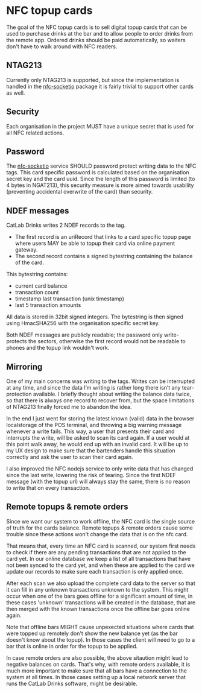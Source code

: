NFC topup cards
===============
The goal of the NFC topup cards is to sell digital topup cards that can be used to purchase drinks at the bar 
and to allow people to order drinks from the remote app. Ordered drinks should be paid automatically, so waiters 
don't have to walk around with NFC readers.

NTAG213
-------
Currently only NTAG213 is supported, but since the implementation is handled in 
the [nfc-socketio](https://github.com/catlab-drinks/nfc-socketio) package it is fairly trivial 
to support other cards as well.

Security
--------
Each organisation in the project MUST have a unique secret that is used for all NFC related actions.

Password
--------
The [nfc-socketio](https://github.com/catlab-drinks/nfc-socketio) service SHOULD password protect writing data to
the NFC tags. This card specific password is calculated based on the organisation secret key and the card uuid. 
Since the length of this password is limited (to 4 bytes in NGAT213), this security measure is more aimed towards 
usability (preventing accidental overwrite of the card) than security.

NDEF messages
-------------
CatLab Drinks writes 2 NDEF records to the tag.
- The first record is an uriRecord that links to a card specific topup page where users MAY be able to topup their 
card via online payment gateway.
- The second record contains a signed bytestring containing the balance of the card.

This bytestring contains:
- current card balance
- transaction count
- timestamp last transaction (unix timestamp)
- last 5 transaction amounts

All data is stored in 32bit signed integers. The bytestring is then signed using HmacSHA256 with 
the organisation specific secret key.

Both NDEF messages are publicly readable; the password only write-protects the sectors, otherwise the 
first record would not be readable to phones and the topup link wouldn't work.

Mirroring
---------
One of my main concerns was writing to the tags. Writes can be interrupted at any time, and since the data I’m 
writing is rather long there isn’t any tear-protection available. I briefly thought about writing the balance 
data twice, so that there is always one record to recover from, but the space limitations of NTAG213 finally 
forced me to abandon the idea.

In the end I just went for storing the latest known (valid) data in the browser localstorage of the POS terminal, 
and throwing a big warning message whenever a write fails. This way, a user that presents their card and 
interrupts the write, will be asked to scan its card again. If a user would at this point walk away, 
he would end up with an invalid card. It will be up to my UX design to make sure that the bartenders 
handle this situation correctly and ask the user to scan their card again.

I also improved the NFC nodejs service to only write data that has changed since the last write, 
lowering the risk of tearing. Since the first NDEF message (with the topup url) will always stay 
the same, there is no reason to write that on every transaction.

Remote topups & remote orders
-----------------------------
Since we want our system to work offline, the NFC card is the single source of truth for the cards balance. 
Remote topups & remote orders cause some trouble since these actions won't change the data that is on the nfc card.

That means that, every time an NFC card is scanned, our system first needs to check if there are any pending transactions 
that are not applied to the card yet. In our online database we keep a list of all transactions that have not been 
synced to the card yet, and when these are applied to the card we update our records to make sure each transaction is 
only applied once.

After each scan we also upload the complete card data to the server so that it can fill in any unknown transactions 
unknown to the system. This might occur when one of the bars goes offline for a significant amount of time, in these cases
'unknown' transactions will be created in the database, that are then merged with the known transactions once the offline 
bar goes online again.

Note that offline bars MIGHT cause unpexected situations where cards that were topped up remotely don't show the 
new balance yet (as the bar doesn't know about the topup). In those cases the client will need to go to a bar that is 
online in order for the topup to be applied.

In case remote orders are also possible, the above sitaution might lead to negative balances on cards. That's why, with 
remote orders available, it is much more important to make sure that all bars have a connection to the system at all times. 
In those cases setting up a local network server that runs the CatLab Drinks software, might be desirable.

